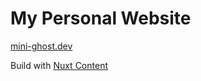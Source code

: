 # My Personal Website

[mini-ghost.dev](https://mini-ghost.dev/)

Build with [Nuxt Content](https://content.nuxtjs.org/)


